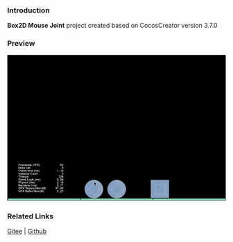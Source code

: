 ### Introduction
**Box2D Mouse Joint** project created based on CocosCreator version 3.7.0

### Preview
![image](../../../gif/202211/2022110316.gif)

### Related Links
[Gitee](https://gitee.com/mirrors_cocos-creator/cocos-example-physics/tree/v3.x/2d/box2d/assets/cases/example/joints) | [Github](https://github.com/cocos/cocos-example-physics/tree/v3.x/2d/box2d/assets/cases/example/joints)